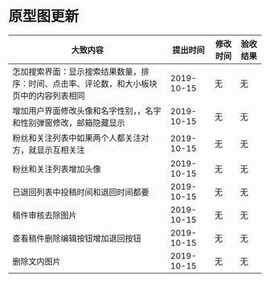 # 原型图更新

| 大致内容 | 提出时间 | 修改时间 | 验收结果 |
| -------- | -------- | -------- | -------- |
| 怎加搜索界面：显示搜索结果数量，排序：时间、点击率、评论数，和大小板块页中的内容列表相同 | 2019-10-15 | 无 | 无 |
| 增加用户界面修改头像和名字性别，，名字和性别弹窗修改，邮箱隐藏显示 | 2019-10-15 | 无 | 无 |
| 粉丝和关注列表中如果两个人都关注对方，就显示互相关注 | 2019-10-15 | 无 | 无 |
| 粉丝和关注列表增加头像 | 2019-10-15 | 无 | 无 |
| 已退回列表中投稿时间和退回时间都要 | 2019-10-15 | 无 | 无 |
| 稿件审核去除图片 | 2019-10-15 | 无 | 无 |
| 查看稿件删除编辑按钮增加退回按钮 | 2019-10-15 | 无 | 无 |
| 删除文内图片 | 2019-10-15 | 无 | 无 |
